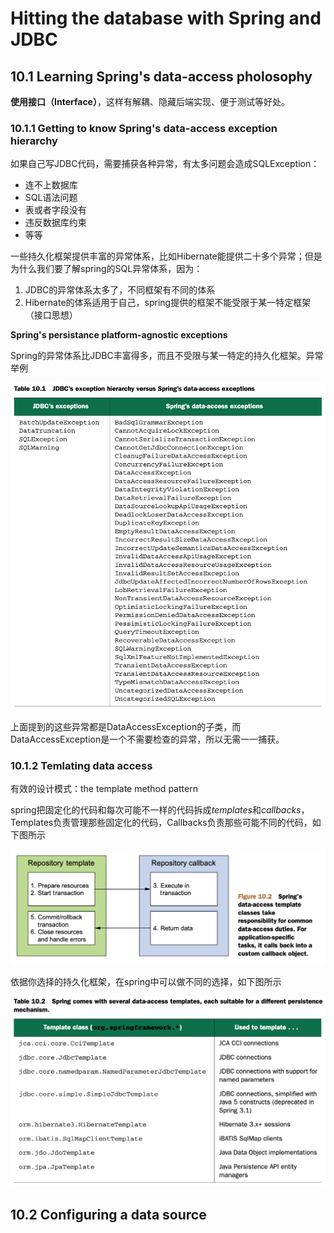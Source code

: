 # Hitting the database with Spring and JDBC

## 10.1 Learning Spring's data-access pholosophy

**使用接口（Interface）**，这样有解耦、隐藏后端实现、便于测试等好处。

### 10.1.1 Getting to know Spring's data-access exception hierarchy

如果自己写JDBC代码，需要捕获各种异常，有太多问题会造成SQLException：

- 连不上数据库
- SQL语法问题
- 表或者字段没有
- 违反数据库约束
- 等等

一些持久化框架提供丰富的异常体系，比如Hibernate能提供二十多个异常；但是为什么我们要了解spring的SQL异常体系，因为：

1. JDBC的异常体系太多了，不同框架有不同的体系
2. Hibernate的体系适用于自己，spring提供的框架不能受限于某一特定框架（接口思想）

**Spring's persistance platform-agnostic exceptions**

Spring的异常体系比JDBC丰富得多，而且不受限与某一特定的持久化框架。异常举例

![image-20200524175806624](./img/10-01-exceptions.png)

上面提到的这些异常都是DataAccessException的子类，而DataAccessException是一个不需要检查的异常，所以无需一一捕获。

### 10.1.2 Temlating data access

有效的设计模式：the template method pattern

spring把固定化的代码和每次可能不一样的代码拆成*templates*和*callbacks*，Templates负责管理那些固定化的代码，Callbacks负责那些可能不同的代码，如下图所示

![image-20200524181434789](./img/10-02-templatesAndCallbacks.png)

依据你选择的持久化框架，在spring中可以做不同的选择，如下图所示

![image-20200524182201820](./img/10-03-templates.png)

## 10.2 Configuring a data source